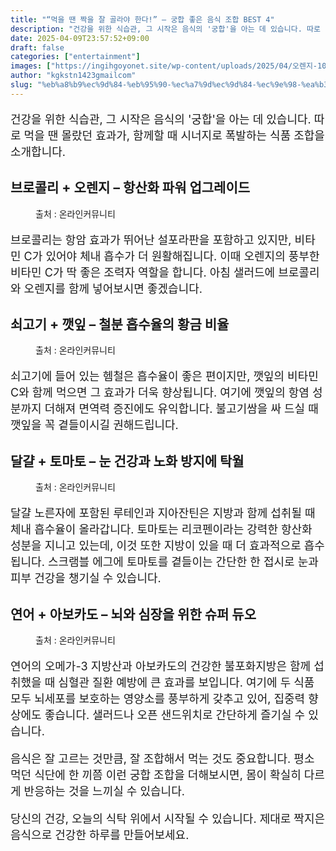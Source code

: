 ```yaml
---
title: "“먹을 땐 짝을 잘 골라야 한다!” — 궁합 좋은 음식 조합 BEST 4"
description: "건강을 위한 식습관, 그 시작은 음식의 '궁합'을 아는 데 있습니다. 따로 먹을 땐 몰랐던 효과가, 함께할 때 시너지로 폭발하는 식품 조합을 소개합니다."
date: 2025-04-09T23:57:52+09:00
draft: false
categories: ["entertainment"]
images: ["https://ingihgoyonet.site/wp-content/uploads/2025/04/오렌지-1024x671.jpg", "https://ingihgoyonet.site/wp-content/uploads/2025/04/고기-1024x653.jpg", "https://ingihgoyonet.site/wp-content/uploads/2025/04/계란토마토-1024x683.jpg", "https://ingihgoyonet.site/wp-content/uploads/2025/04/연어아보카도-1024x683.jpg"]
author: "kgkstn1423gmailcom"
slug: "%eb%a8%b9%ec%9d%84-%eb%95%90-%ec%a7%9d%ec%9d%84-%ec%9e%98-%ea%b3%a8%eb%9d%bc%ec%95%bc-%ed%95%9c%eb%8b%a4-%ea%b6%81%ed%95%a9-%ec%a2%8b%ec%9d%80-%ec%9d%8c%ec%8b%9d-%ec%a1%b0"
---
```


<p style="font-size:18px">건강을 위한 식습관, 그 시작은 음식의 '궁합'을 아는 데 있습니다. 따로 먹을 땐 몰랐던 효과가, 함께할 때 시너지로 폭발하는 식품 조합을 소개합니다.</p> <h2 >브로콜리 + 오렌지 – 항산화 파워 업그레이드</h2> <figure ><img src="https://ingihgoyonet.site/wp-content/uploads/2025/04/오렌지-1024x671.jpg" alt="" style="aspect-ratio:16/9;object-fit:cover"/><figcaption >출처 : 온라인커뮤니티</figcaption></figure> <p style="font-size:18px">브로콜리는 항암 효과가 뛰어난 설포라판을 포함하고 있지만, 비타민 C가 있어야 체내 흡수가 더 원활해집니다. 이때 오렌지의 풍부한 비타민 C가 딱 좋은 조력자 역할을 합니다. 아침 샐러드에 브로콜리와 오렌지를 함께 넣어보시면 좋겠습니다.</p> <h2 >쇠고기 + 깻잎 – 철분 흡수율의 황금 비율</h2> <figure ><img src="https://ingihgoyonet.site/wp-content/uploads/2025/04/고기-1024x653.jpg" alt="" style="aspect-ratio:16/9;object-fit:cover"/><figcaption >출처 : 온라인커뮤니티</figcaption></figure> <p style="font-size:18px">쇠고기에 들어 있는 헴철은 흡수율이 좋은 편이지만, 깻잎의 비타민 C와 함께 먹으면 그 효과가 더욱 향상됩니다. 여기에 깻잎의 항염 성분까지 더해져 면역력 증진에도 유익합니다. 불고기쌈을 싸 드실 때 깻잎을 꼭 곁들이시길 권해드립니다.</p> <h2 >달걀 + 토마토 – 눈 건강과 노화 방지에 탁월</h2> <figure ><img src="https://ingihgoyonet.site/wp-content/uploads/2025/04/계란토마토-1024x683.jpg" alt="" style="aspect-ratio:16/9;object-fit:cover"/><figcaption >출처 : 온라인커뮤니티</figcaption></figure> <p style="font-size:18px">달걀 노른자에 포함된 루테인과 지아잔틴은 지방과 함께 섭취될 때 체내 흡수율이 올라갑니다. 토마토는 리코펜이라는 강력한 항산화 성분을 지니고 있는데, 이것 또한 지방이 있을 때 더 효과적으로 흡수됩니다. 스크램블 에그에 토마토를 곁들이는 간단한 한 접시로 눈과 피부 건강을 챙기실 수 있습니다.</p> <h2 >연어 + 아보카도 – 뇌와 심장을 위한 슈퍼 듀오</h2> <figure ><img src="https://ingihgoyonet.site/wp-content/uploads/2025/04/연어아보카도-1024x683.jpg" alt="" style="aspect-ratio:16/9;object-fit:cover"/><figcaption >출처 : 온라인커뮤니티</figcaption></figure> <p style="font-size:18px">연어의 오메가-3 지방산과 아보카도의 건강한 불포화지방은 함께 섭취했을 때 심혈관 질환 예방에 큰 효과를 보입니다. 여기에 두 식품 모두 뇌세포를 보호하는 영양소를 풍부하게 갖추고 있어, 집중력 향상에도 좋습니다. 샐러드나 오픈 샌드위치로 간단하게 즐기실 수 있습니다.</p> <p style="font-size:18px">음식은 잘 고르는 것만큼, 잘 조합해서 먹는 것도 중요합니다. 평소 먹던 식단에 한 끼쯤 이런 궁합 조합을 더해보시면, 몸이 확실히 다르게 반응하는 것을 느끼실 수 있습니다.</p> <p style="font-size:18px">당신의 건강, 오늘의 식탁 위에서 시작될 수 있습니다. 제대로 짝지은 음식으로 건강한 하루를 만들어보세요.</p>